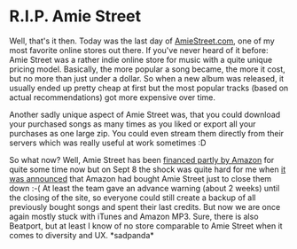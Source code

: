 # R.I.P. Amie Street

Well, that's it then. Today was the last day of
[AmieStreet.com](http://www.amiestreet.com), one of my most favorite online
stores out there. If you've never heard of it before: Amie Street was a rather
indie online store for music with a quite unique pricing model. Basically, the
more popular a song became, the more it cost, but no more than just under a
dollar. So when a new album was released, it usually ended up pretty cheap at
first but the most popular tracks (based on actual recommendations) got more
expensive over time.

Another sadly unique aspect of Amie Street was, that you could download your
purchased songs as many times as you liked or export all your purchases as one
large zip. You could even stream them directly from their servers which was
really useful at work sometimes :D

So what now? Well, Amie Street has been [financed partly by
Amazon](http://mashable.com/2007/08/06/aimestreet-funded/) for quite some
time now but on Sept 8 the shock was quite hard for me when [it was
announced](http://techcrunch.com/2010/09/08/amazon-acquires-amie-street-but-not-in-a-good-way/)
that Amazon had bought Amie Street just to close them down :-( At least the
team gave an advance warning (about 2 weeks) until the closing of the
site, so everyone could still create a backup of all previously bought
songs and spent their last credits. But now we are once again mostly stuck
with iTunes and Amazon MP3. Sure, there is also Beatport, but at least I
know of no store comparable to Amie Street when it comes to diversity and UX. \*sadpanda\*
